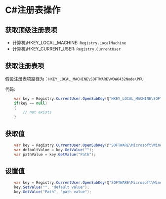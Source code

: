 # C#注册表操作

## 获取顶级注册表项

- 计算机\HKEY_LOCAL_MACHINE: `Registry.LocalMachine`
- 计算机\HKEY_CURRENT_USER: `Registry.CurrentUser`

## 获取注册表项

假设注册表项路径为：`HKEY_LOCAL_MACHINE\SOFTWARE\WOW6432Node\PFU`

代码:

```cs
    var key = Registry.CurrentUser.OpenSubKey(@"HKEY_LOCAL_MACHINE\SOFTWARE\WOW6432Node\PFU");
    if(key == null)
    {
        // not exists
    }
```

## 获取值

```cs
    var key = Registry.CurrentUser.OpenSubKey(@"SOFTWARE\Microsoft\Windows\CurrentVersion\App Paths\AAA");
    var defaultValue = key.GetValue("");
    var pathValue = key.GetValue("Path");
```

## 设置值

```cs
    var key = Registry.CurrentUser.OpenSubKey(@"SOFTWARE\Microsoft\Windows\CurrentVersion\App Paths\AAA");
    key.SetValue("", "default value");
    key.GetValue("Path", "path value");
```